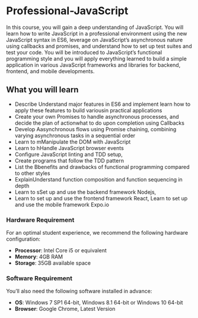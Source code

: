 # Professional-JavaScript
In this course, you will gain a deep understanding of JavaScript. You will learn how to write JavaScript in a professional environment using the new JavaScript syntax in ES6, leverage on JavaScript’s asynchronous nature using callbacks and promises, and understand how to set up test suites and test your code. You will be introduced to JavaScript’s functional programming style and you will apply everything learned to build a simple application in various JavaScript frameworks and libraries for backend, frontend, and mobile developments.

## What you will learn
* Describe Understand major features in ES6 and implement learn how to apply these features to build variousin practical applications
* Create your own Promises to handle asynchronous processes, and decide the plan of actionwhat to do upon completion using Callbacks
*	Develop Aasynchronous flows using Promise chaining, combining varying asynchronous tasks in a sequential order
*	Learn to mManipulate the DOM with JavaScript
*	Learn to hHandle JavaScript browser events
*	Configure JavaScript linting and TDD setup, 
*	Create programs that follow the TDD pattern
*	List the Bbenefits and drawbacks of functional programming compared to other styles 
*	ExplainUnderstand function composition and function sequencing in depth
*	Learn to sSet up and use the backend framework Nodejs,
*	Learn to set up and use the frontend framework React, Learn to set up and use the mobile framework Expo.io


### Hardware Requirement
For an optimal student experience, we recommend the following hardware configuration:
* **Processor**: Intel Core i5 or equivalent
* **Memory**: 4GB RAM
* **Storage**: 35GB available space

### Software Requirement
You’ll also need the following software installed in advance:
* **OS**: Windows 7 SP1 64-bit, Windows 8.1 64-bit or Windows 10 64-bit
* **Browser**: Google Chrome, Latest Version
